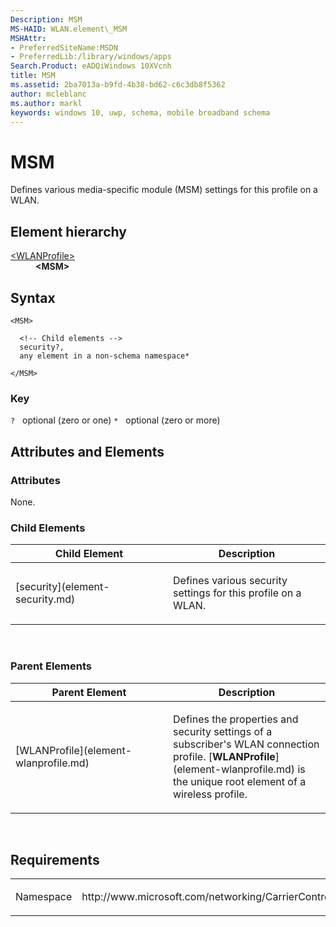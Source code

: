 ```yaml
---
Description: MSM
MS-HAID: WLAN.element\_MSM
MSHAttr:
- PreferredSiteName:MSDN
- PreferredLib:/library/windows/apps
Search.Product: eADQiWindows 10XVcnh
title: MSM
ms.assetid: 2ba7013a-b9fd-4b38-bd62-c6c3db8f5362
author: mcleblanc
ms.author: markl
keywords: windows 10, uwp, schema, mobile broadband schema
---
```


# MSM


Defines various media-specific module (MSM) settings for this profile on a WLAN.

## Element hierarchy

<dl>
<dt><a href="element-wlanprofile.md">&lt;WLANProfile&gt;</a></dt>
<dd><b>&lt;MSM&gt;</b></dd>
</dl>

## Syntax

``` syntax
<MSM>

  <!-- Child elements -->
  security?,
  any element in a non-schema namespace*

</MSM>
```

### Key

`?`   optional (zero or one)
`*`   optional (zero or more)

## Attributes and Elements


### Attributes

None.

### Child Elements

<table>
<colgroup>
<col width="50%" />
<col width="50%" />
</colgroup>
<thead>
<tr class="header">
<th>Child Element</th>
<th>Description</th>
</tr>
</thead>
<tbody>
<tr class="odd">
<td>[security](element-security.md)</td>
<td><p>Defines various security settings for this profile on a WLAN.</p></td>
</tr>
</tbody>
</table>

 

### Parent Elements

<table>
<colgroup>
<col width="50%" />
<col width="50%" />
</colgroup>
<thead>
<tr class="header">
<th>Parent Element</th>
<th>Description</th>
</tr>
</thead>
<tbody>
<tr class="odd">
<td>[WLANProfile](element-wlanprofile.md)</td>
<td><p>Defines the properties and security settings of a subscriber's WLAN connection profile. [<strong>WLANProfile</strong>](element-wlanprofile.md) is the unique root element of a wireless profile.</p></td>
</tr>
</tbody>
</table>

 

## Requirements

<table>
<colgroup>
<col width="50%" />
<col width="50%" />
</colgroup>
<tbody>
<tr class="odd">
<td><p>Namespace</p></td>
<td><p>http://www.microsoft.com/networking/CarrierControl/WLAN/v1</p></td>
</tr>
</tbody>
</table>

 

 



